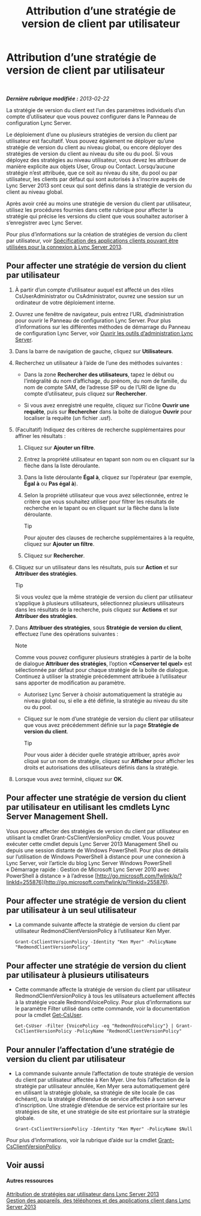 ﻿---
title: Attribution d’une stratégie de version de client par utilisateur
TOCTitle: Attribution d’une stratégie de version de client par utilisateur
ms:assetid: f7e8ba2f-62dc-4e7d-8b63-682986f10240
ms:mtpsurl: https://technet.microsoft.com/fr-fr/library/Gg182607(v=OCS.15)
ms:contentKeyID: 49299378
ms.date: 05/20/2016
mtps_version: v=OCS.15
ms.translationtype: HT
---

# Attribution d’une stratégie de version de client par utilisateur

 

_**Dernière rubrique modifiée :** 2013-02-22_

La stratégie de version du client est l’un des paramètres individuels d’un compte d’utilisateur que vous pouvez configurer dans le Panneau de configuration Lync Server.

Le déploiement d’une ou plusieurs stratégies de version du client par utilisateur est facultatif. Vous pouvez également ne déployer qu’une stratégie de version du client au niveau global, ou encore déployer des stratégies de version du client au niveau du site ou du pool. Si vous déployez des stratégies au niveau utilisateur, vous devez les attribuer de manière explicite aux objets User, Group ou Contact. Lorsqu’aucune stratégie n’est attribuée, que ce soit au niveau du site, du pool ou par utilisateur, les clients par défaut qui sont autorisés à s’inscrire auprès de Lync Server 2013 sont ceux qui sont définis dans la stratégie de version du client au niveau global.

Après avoir créé au moins une stratégie de version du client par utilisateur, utilisez les procédures fournies dans cette rubrique pour affecter la stratégie qui précise les versions du client que vous souhaitez autoriser à s’enregistrer avec Lync Server.

Pour plus d’informations sur la création de stratégies de version du client par utilisateur, voir [Spécification des applications clients pouvant être utilisées pour la connexion à Lync Server 2013](lync-server-2013-specifying-the-client-applications-that-can-be-used-to-log-on-to-lync-server-2013.md).

## Pour affecter une stratégie de version du client par utilisateur

1.  À partir d’un compte d’utilisateur auquel est affecté un des rôles CsUserAdministrator ou CsAdministrator, ouvrez une session sur un ordinateur de votre déploiement interne.

2.  Ouvrez une fenêtre de navigateur, puis entrez l’URL d’administration pour ouvrir le Panneau de configuration Lync Server. Pour plus d’informations sur les différentes méthodes de démarrage du Panneau de configuration Lync Server, voir [Ouvrir les outils d’administration Lync Server](lync-server-2013-open-lync-server-administrative-tools.md).

3.  Dans la barre de navigation de gauche, cliquez sur **Utilisateurs**.

4.  Recherchez un utilisateur à l’aide de l’une des méthodes suivantes :
    
      - Dans la zone **Rechercher des utilisateurs**, tapez le début ou l’intégralité du nom d’affichage, du prénom, du nom de famille, du nom de compte SAM, de l’adresse SIP ou de l’URI de ligne du compte d’utilisateur, puis cliquez sur **Rechercher**.
    
      - Si vous avez enregistré une requête, cliquez sur l’icône **Ouvrir une requête**, puis sur **Rechercher** dans la boîte de dialogue **Ouvrir** pour localiser la requête (un fichier .usf).

5.  (Facultatif) Indiquez des critères de recherche supplémentaires pour affiner les résultats :
    
    1.  Cliquez sur **Ajouter un filtre**.
    
    2.  Entrez la propriété utilisateur en tapant son nom ou en cliquant sur la flèche dans la liste déroulante.
    
    3.  Dans la liste déroulante **Égal à**, cliquez sur l’opérateur (par exemple, **Égal à** ou **Pas égal à**).
    
    4.  Selon la propriété utilisateur que vous avez sélectionnée, entrez le critère que vous souhaitez utiliser pour filtrer les résultats de recherche en le tapant ou en cliquant sur la flèche dans la liste déroulante.
        
        > [!tip]  
        > Pour ajouter des clauses de recherche supplémentaires à la requête, cliquez sur <strong>Ajouter un filtre</strong>.    
    5.  Cliquez sur **Rechercher**.

6.  Cliquez sur un utilisateur dans les résultats, puis sur **Action** et sur **Attribuer des stratégies**.
    
    > [!tip]  
    > Si vous voulez que la même stratégie de version du client par utilisateur s’applique à plusieurs utilisateurs, sélectionnez plusieurs utilisateurs dans les résultats de la recherche, puis cliquez sur <strong>Actions</strong> et sur <strong>Attribuer des stratégies</strong>.

7.  Dans **Attribuer des stratégies**, sous **Stratégie de version du client**, effectuez l’une des opérations suivantes :
    
    > [!note]  
    > Comme vous pouvez configurer plusieurs stratégies à partir de la boîte de dialogue <strong>Attribuer des stratégies</strong>, l’option <strong>&lt;Conserver tel quel&gt;</strong> est sélectionnée par défaut pour chaque stratégie de la boîte de dialogue. Continuez à utiliser la stratégie précédemment attribuée à l’utilisateur sans apporter de modification au paramètre.    
      - Autorisez Lync Server à choisir automatiquement la stratégie au niveau global ou, si elle a été définie, la stratégie au niveau du site ou du pool.
    
      - Cliquez sur le nom d’une stratégie de version du client par utilisateur que vous avez précédemment définie sur la page **Stratégie de version du client**.
        
        > [!tip]  
        > Pour vous aider à décider quelle stratégie attribuer, après avoir cliqué sur un nom de stratégie, cliquez sur <strong>Afficher</strong> pour afficher les droits et autorisations des utilisateurs définis dans la stratégie.

8.  Lorsque vous avez terminé, cliquez sur **OK**.

## Pour affecter une stratégie de version du client par utilisateur en utilisant les cmdlets Lync Server Management Shell.

Vous pouvez affecter des stratégies de version du client par utilisateur en utilisant la cmdlet Grant-CsClientVersionPolicy cmdlet. Vous pouvez exécuter cette cmdlet depuis Lync Server 2013 Management Shell ou depuis une session distante de Windows PowerShell. Pour plus de détails sur l’utilisation de Windows PowerShell à distance pour une connexion à Lync Server, voir l’article du blog Lync Server Windows PowerShell « Démarrage rapide : Gestion de Microsoft Lync Server 2010 avec PowerShell à distance » à l’adresse [http://go.microsoft.com/fwlink/p/?linkId=255876](http://go.microsoft.com/fwlink/p/?linkid=255876).

## Pour affecter une stratégie de version du client par utilisateur à un seul utilisateur

  - La commande suivante affecte la stratégie de version du client par utilisateur RedmondClientVersionPolicy à l’utilisateur Ken Myer.
    
        Grant-CsClientVersionPolicy -Identity "Ken Myer" -PolicyName "RedmondClientVersionPolicy"

## Pour affecter une stratégie de version du client par utilisateur à plusieurs utilisateurs

  - Cette commande affecte la stratégie de version du client par utilisateur RedmondClientVersionPolicy à tous les utilisateurs actuellement affectés à la stratégie vocale RedmondVoicePolicy. Pour plus d’informations sur le paramètre Filter utilisé dans cette commande, voir la documentation pour la cmdlet [Get-CsUser](https://docs.microsoft.com/en-us/powershell/module/skype/Get-CsUser).
    
        Get-CsUser -Filter {VoicePolicy -eq "RedmondVoicePolicy"} | Grant-CsClientVersionPolicy -PolicyName "RedmondClientVersionPolicy"

## Pour annuler l’affectation d’une stratégie de version du client par utilisateur

  - La commande suivante annule l’affectation de toute stratégie de version du client par utilisateur affectée à Ken Myer. Une fois l’affectation de la stratégie par utilisateur annulée, Ken Myer sera automatiquement géré en utilisant la stratégie globale, sa stratégie de site locale (le cas échéant), ou la stratégie d’étendue de service affectée à son serveur d’inscription. Une stratégie d’étendue de service est prioritaire sur les stratégies de site, et une stratégie de site est prioritaire sur la stratégie globale.
    
        Grant-CsClientVersionPolicy -Identity "Ken Myer" -PolicyName $Null

Pour plus d’informations, voir la rubrique d’aide sur la cmdlet [Grant-CsClientVersionPolicy](https://docs.microsoft.com/en-us/powershell/module/skype/Grant-CsClientVersionPolicy).

## Voir aussi

#### Autres ressources

[Attribution de stratégies par utilisateur dans Lync Server 2013](lync-server-2013-assigning-per-user-policies.md)  
[Gestion des appareils, des téléphones et des applications client dans Lync Server 2013](lync-server-2013-managing-devices-phones-and-client-applications.md)

